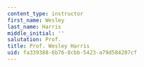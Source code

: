 ```yaml
---
content_type: instructor
first_name: Wesley
last_name: Harris
middle_initial: ''
salutation: Prof.
title: Prof. Wesley Harris
uid: fa339388-6b76-8cbb-5423-a79d584207cf
---
```

